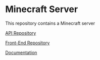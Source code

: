 # Minecraft Server

This repository contains a Minecraft server

[API Repository](https://github.com/luqas31/mcstats-backend)

[Front-End Repository](https://github.com/luqas31/mcstats-frontend.git)

[Documentation](https://www.mediafire.com/file/mxlgkfji9r30la5/etic-2024-lucassouza.pdf/file)
